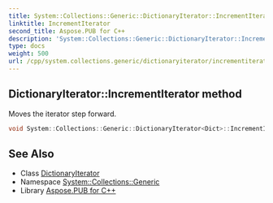```yaml
---
title: System::Collections::Generic::DictionaryIterator::IncrementIterator method
linktitle: IncrementIterator
second_title: Aspose.PUB for C++
description: 'System::Collections::Generic::DictionaryIterator::IncrementIterator method. Moves the iterator step forward in C++.'
type: docs
weight: 500
url: /cpp/system.collections.generic/dictionaryiterator/incrementiterator/
---
```

## DictionaryIterator::IncrementIterator method


Moves the iterator step forward.

```cpp
void System::Collections::Generic::DictionaryIterator<Dict>::IncrementIterator() override
```

## See Also

* Class [DictionaryIterator](../)
* Namespace [System::Collections::Generic](../../)
* Library [Aspose.PUB for C++](../../../)
